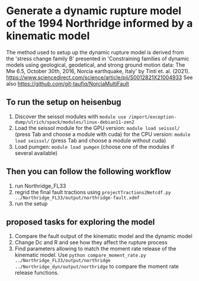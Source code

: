 # Generate a dynamic rupture model of the 1994 Northridge informed by a kinematic model

The method used to setup up the dynamic rupture model is derived from the 'stress change family B'
presented in 'Constraining families of dynamic models using geological, geodetical, and strong ground motion data: The Mw 6.5, October 30th, 2016, Norcia earthquake, Italy' by Tinti et. al. (2021).
https://www.sciencedirect.com/science/article/pii/S0012821X21004933
See also https://github.com/git-taufiq/NorciaMultiFault

## To run the setup on heisenbug

1. Discover the seissol modules with
`module use /import/exception-dump/ulrich/spack/modules/linux-debian11-zen2`
2. Load the seissol module
for the GPU version: `module load seissol/` (press Tab and choose a module with cuda)
for the CPU version: `module load seissol/` (press Tab and choose a module without cuda)
3. Load pumgen: `module load pumgen` (choose one of the modules if several available)

## Then you can follow the following workflow

1. run Northridge_FL33
2. regrid the final fault tractions using `projectTractions2Netcdf.py ../Northridge_FL33/output/northridge-fault.xdmf`
3. run the setup

## proposed tasks for exploring the model

1. Compare the fault output of the kinematic model and the dynamic model
2. Change Dc and R and see how they affect the rupture process
3. Find parameters allowing to match the moment rate release of the kinematic model.
Use `python compare_moment_rate.py ../Northridge_FL33/output/northridge ../Northridge_dyn/output/northridge` to compare the moment rate release functions.
